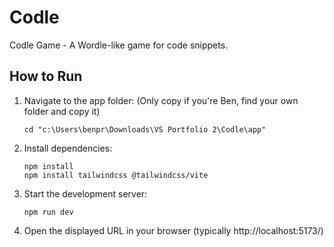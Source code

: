 # Codle
Codle Game - A Wordle-like game for code snippets.

## How to Run

1. Navigate to the app folder: (Only copy if you're Ben, find your own folder and copy it)
   ```
   cd "c:\Users\benpr\Downloads\VS Portfolio 2\Codle\app"
   ```

2. Install dependencies:
   ```
   npm install
   npm install tailwindcss @tailwindcss/vite
   ```

3. Start the development server:
   ```
   npm run dev
   ```

4. Open the displayed URL in your browser (typically http://localhost:5173/)

